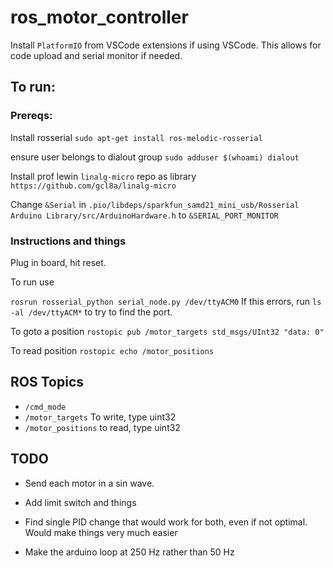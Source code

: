 # ros_motor_controller
 
Install `PlatformIO` from VSCode extensions if using VSCode. This allows for code upload and serial monitor if needed.

## To run:

### Prereqs:
Install rosserial
`sudo apt-get install ros-melodic-rosserial`

ensure user belongs to dialout group
`sudo adduser $(whoami) dialout`

Install prof lewin `linalg-micro` repo as library
`https://github.com/gcl8a/linalg-micro`


Change `&Serial` in `.pio/libdeps/sparkfun_samd21_mini_usb/Rosserial Arduino Library/src/ArduinoHardware.h` to `&SERIAL_PORT_MONITOR`

### Instructions and things

Plug in board, hit reset.

To run use 

`rosrun rosserial_python serial_node.py /dev/ttyACM0`
If this errors, run `ls -al /dev/ttyACM*` to try to find the port.

To goto a position
`rostopic pub /motor_targets std_msgs/UInt32 "data: 0"`

To read position
`rostopic echo /motor_positions`

## ROS Topics

- `/cmd_mode`
- `/motor_targets` To write, type uint32
- `/motor_positions` to read, type uint32


## TODO

- Send each motor in a sin wave.

- Add limit switch and things

- Find single PID change that would work for both, even if not optimal. Would make things very much easier

- Make the arduino loop at 250 Hz rather than 50 Hz